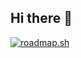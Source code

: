 ## Hi there 👋
<a href="https://roadmap.sh"><img src="https://roadmap.sh/card/tall/668f50af7d03d0bb6dad6d8c?variant=dark" alt="roadmap.sh"/></a>
<!--
**bauer-js/bauer-js** is a ✨ _special_ ✨ repository because its `README.md` (this file) appears on your GitHub profile.

Here are some ideas to get you started:

- 🔭 I’m currently working on ...
- 🌱 I’m currently learning ...
- 👯 I’m looking to collaborate on ...
- 🤔 I’m looking for help with ...
- 💬 Ask me about ...
- 📫 How to reach me: ...
- 😄 Pronouns: ...
- ⚡ Fun fact: ...
-->
